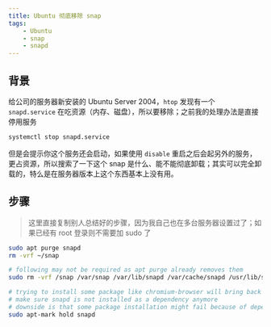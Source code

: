 ```yaml
---
title: Ubuntu 彻底移除 snap
tags:
    - Ubuntu
    - snap
    - snapd
---
```



## 背景

给公司的服务器新安装的 Ubuntu Server 2004，`htop` 发现有一个 `snapd.service` 在吃资源（内存、磁盘），所以要移除；之前我的处理办法是直接停用服务

```bash
systemctl stop snapd.service
```

但是会提示你这个服务还会启动，如果使用 `disable` 重启之后会起另外的服务，更占资源，所以搜索了一下这个 snap 是什么、能不能彻底卸载；其实可以完全卸载的，特么是在服务器版本上这个东西基本上没有用。


## 步骤

> 这里直接复制别人总结好的步骤，因为我自己也在多台服务器设置过了；如果已经有 root 登录则不需要加 sudo 了

```bash
sudo apt purge snapd
rm -vrf ~/snap

# following may not be required as apt purge already removes them
sudo rm -vrf /snap /var/snap /var/lib/snapd /var/cache/snapd /usr/lib/snapd

# trying to install some package like chromium-browser will bring back snapd
# make sure snapd is not installed as a dependency anymore
# downside is that some package installation might fail because of dependecy on snapd
sudo apt-mark hold snapd
```
